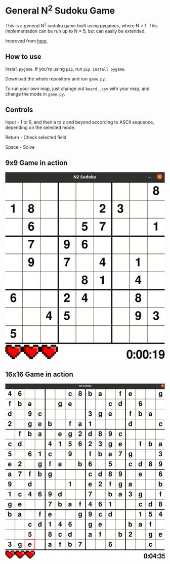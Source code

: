 # General N<sup>2</sup> Sudoku Game
This is a general N<sup>2</sup> sudoku game built using pygames, where N > 1. This implementation can be run up to N = 5, but can easily be extended.

Improved from [here](https://github.com/techwithtim/Sudoku-GUI-Solver).


## How to use
Install `pygame`. If you're using `pip`, run `pip install pygame`.

Download the whole repository and run `game.py`.

To run your own map, just change out `board_.csv` with your map, and change the mode in `game.py`.


## Controls
Input       - 1 to 9, and then a to z and beyond according to ASCII sequence, depending on the selected mode.

Return      - Check selected field

Space       - Solve


## 9x9 Game in action
![](9x9-in-action.gif)


## 16x16 Game in action
![](16x16-in-action.gif)
